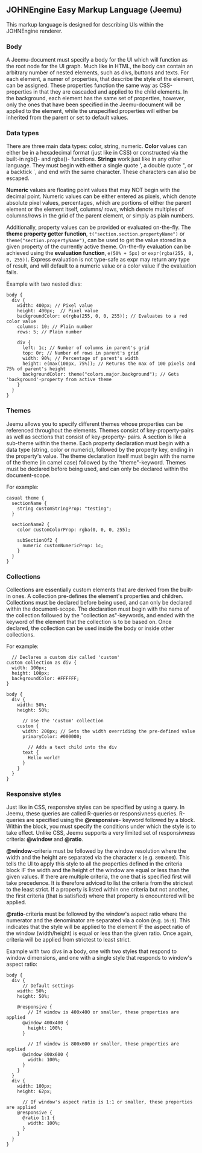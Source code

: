## JOHNEngine Easy Markup Language (Jeemu)

This markup language is designed for describing UIs within the JOHNEngine renderer.

### Body
A Jeemu-document must specify a body for the UI which will function as the root node for the
UI graph. Much like in HTML, the body can contain an arbitrary number of nested elements, such
as divs, buttons and texts. For each element, a numer of properties, that describe the style of 
the element, can be assigned. These properties function the same way as CSS-properties in that 
they are cascaded and applied to the child elements. In the background, each element has the 
same set of properties, however, only the ones that have been specified in the Jeemu-document 
will be applied to the element, while the unspecified properties will either be inherited from 
the parent or set to default values.

### Data types
There are three main data types: color, string, numeric. **Color** values can either be in a 
hexadecimal format (just like in CSS) or constructed via the built-in rgb()- and rgba()-
functions. **Strings** work just like in any other language. They must begin with either a 
single quote ', a double quote ", or a backtick `, and end with the same character. These 
characters can also be escaped. 

**Numeric** values are floating point values that may NOT begin with the decimal 
point. Numeric values can be either entered as pixels, which denote absolute pixel values, 
percentages, which are portions of either the parent element or the element itself, columns/
rows, which denote multiples of columns/rows in the grid of the parent element, or simply as 
plain numbers.

Additionally, property values can be provided or evaluated on-the-fly. The **theme property 
getter function**, `t("section.section.propertyName")` or `theme("section.propertyName")`, 
can be used to get the value stored in a given property of the currently active theme. 
On-the-fly evaluation can be achieved using the **evaluation function**, `e(50% + 5px)` or 
`expr(rgba(255, 0, 0, 255))`. Express evaluation is not type-safe as expr may return any type
of result, and will default to a numeric value or a color value if the evaluation fails.

Example with two nested divs:

    body {
      div {
        width: 400px; // Pixel value
        height: 400px;  // Pixel value
        backgroundColor: e(rgba(255, 0, 0, 255)); // Evaluates to a red color value
        columns: 10; // Plain number
        rows: 5; // Plain number

        div {
          left: 1c; // Number of columns in parent's grid
          top: 0r; // Number of rows in parent's grid
          width: 90%; // Percentage of parent's width
          height: e(max(100px, 75%)); // Returns the max of 100 pixels and 75% of parent's height
          backgroundColor: theme("colors.major.background"); // Gets 'background'-property from active theme
        }
      }
    }

### Themes
Jeemu allows you to specify different themes whose properties can be referenced throughout the 
elements. Themes consist of key-property-pairs as well as sections that consist of key-property-
pairs. A section is like a sub-theme within the theme. Each property declaration must begin with 
a data type (string, color or numeric), followed by the property key, ending in the property's
value. The theme declaration itself must begin with the name of the theme (in camel case) 
followed by the "theme"-keyword. Themes must be declared before being used, and can only be 
declared within the document-scope. 

For example:

    casual theme {
      sectionName {
        string customStringProp: "testing";
      }

      sectionName2 {
        color customColorProp: rgba(0, 0, 0, 255);
        
        subSectionOf2 {
          numeric customNumericProp: 1c;
        }
      }
    }

### Collections
Collections are essentially custom elements that are derived from the built-in ones. A 
collection pre-defines the element's properties and children. Collections must be declared 
before being used, and can only be declared within the document-scope. The declaration must 
begin with the name of the collection followed by the "collection as"-keywords, and ended with
the keyword of the element that the collection is to be based on. Once declared, the 
collection can be used inside the body or inside other collections.

For example:

      // Declares a custom div called 'custom'
    custom collection as div {
      width: 100px;
      height: 100px;
      backgroundColor: #FFFFFF;
    }

    body {
      div {
        width: 50%;
        height: 50%;

          // Use the 'custom' collection
        custom {
          width: 200px; // Sets the width overriding the pre-defined value
          primaryColor: #000000;

            // Adds a text child into the div
          text {
            Hello world!
          }
        }
      }
    }

### Responsive styles
Just like in CSS, responsive styles can be specified by using a query. In Jeemu, these queries 
are called R-queries or responsivness queries. R-queries are specified using the **@responsive**-
keyword followed by a block. Within the block, you must specify the conditions under which the 
style is to take effect. Unlike CSS, Jeemu supports a very limited set of responsivness 
criteria: **@window** and **@ratio**.

**@window**-criteria must be followed by the window resolution where the width and the height
are separated via the character x (e.g. `800x600`). This tells the UI to apply this style to 
all the properties defined in the criteria block IF the width and the height of the window 
are equal or less than the given values. If there are multiple criteria, the one that is 
specified first will take precedence. It is therefore adviced to list the criteria from the 
strictest to the least strict. If a property is listed within one criteria but not another,
the first criteria (that is satisfied) where that property is encountered will be applied.

**@ratio**-criteria must be followed by the window's aspect ratio where the numerator and 
the denominator are separated via a colon (e.g. `16:9`). This indicates that the style will 
be applied to the element IF the aspect ratio of the window (width/height) is equal or less 
than the given ratio. Once again, criteria will be applied from strictest to least strict.

Example with two divs in a body, one with two styles that respond to window dimensions, and
one with a single style that responds to window's aspect ratio:

    body {
      div {
          // Default settings
        width: 50%;
        height: 50%;

        @responsive {
            // If window is 400x400 or smaller, these properties are applied
          @window 400x400 {
            height: 100%;
          }

            // If window is 800x600 or smaller, these properties are applied
          @window 800x600 {
            width: 100%;
          }
        }
      }
      div {
        width: 100px;
        height: 62px;

          // If window's aspect ratio is 1:1 or smaller, these properties are applied
        @responsive {
          @ratio 1:1 {
            width: 100%;
          }
        }
      }
    }
